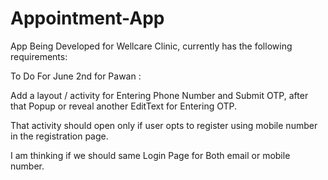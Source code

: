 # Appointment-App
App Being Developed for Wellcare Clinic, currently has the following requirements:

To Do For June 2nd for Pawan :

Add a layout / activity for Entering Phone Number and Submit OTP, after that Popup or reveal another EditText for Entering OTP.

That activity should open only if user opts to register using mobile number in the registration page.

I am thinking if we should same Login Page for Both email or mobile number.
